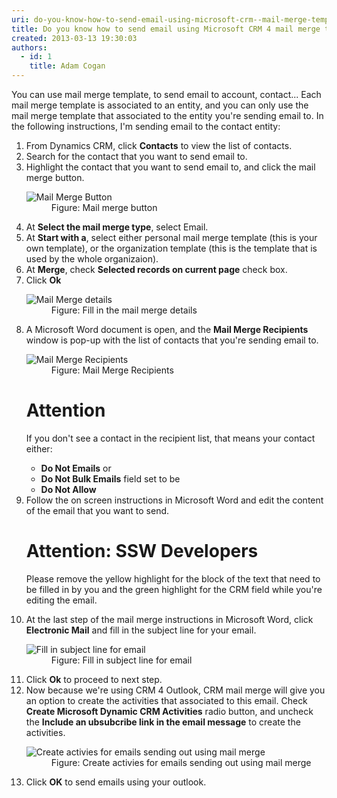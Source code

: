 ```yaml
---
uri: do-you-know-how-to-send-email-using-microsoft-crm--mail-merge-template
title: Do you know how to send email using Microsoft CRM 4 mail merge template?
created: 2013-03-13 19:30:03
authors:
  - id: 1
    title: Adam Cogan
---
```





<span class='intro'> <p>You can use mail merge template, to send email to account, contact... Each mail merge template is associated to an entity, and you can only use the mail merge template that associated to the entity you're sending email to. In the following instructions, I'm sending email to the contact entity&#58;<br></p> </span>

<ol><li>From Dynamics CRM, click 
      <b>Contacts</b> to view the list of contacts.</li><li>Search for the contact that you want to send email to.</li><li>Highlight the contact that you want to send email to, and click the mail merge button.</li><dl class="image"><dt> 
         <img src="/PublishingImages/send-mail-merge-1.jpg" alt="Mail Merge Button" /> 
      </dt><dd>Figure&#58; Mail merge button</dd></dl><li>At 
      <b>Select the mail merge type</b>, select Email.</li><li>At 
      <b>Start with a</b>, select either personal mail merge template (this is your own template), or the organization template (this is the template that is used by the whole organizaion).</li><li>At 
      <b>Merge</b>, check 
      <b>Selected records on current page</b> check box.</li><li>Click 
      <b>Ok</b></li><dl class="image"><dt> 
         <img src="/PublishingImages/send-mail-merge-2.jpg" alt="Mail Merge details" /> 
      </dt><dd>Figure&#58; Fill in the mail merge details</dd></dl><li>A Microsoft Word document is open, and the 
      <b>Mail Merge Recipients</b> window is pop-up with the list of contacts that you're sending email to.</li><dl class="image"><dt> 
         <img src="/PublishingImages/send-mail-merge-3.jpg" alt="Mail Merge Recipients" /> 
      </dt><dd>Figure&#58; Mail Merge Recipients</dd></dl><div class="infoBox greyBox"><h1>Attention</h1><p>If you don't see a contact in the recipient list, that means your contact either&#58;</p><ul><li>
            <b>Do Not Emails</b> or </li><li>
            <b>Do Not Bulk Emails</b> field set to be </li><li>
            <b>Do Not Allow</b> </li></ul></div><li>Follow the on screen instructions in Microsoft Word and edit the content of the email that you want to send.</li><div class="ssw-rteStyle-SSW-Only-Header"><h1>Attention&#58; SSW Developers</h1><p>Please remove the yellow highlight for the block of the text that need to be filled in by you and the green highlight for the CRM field while you're editing the email.</p></div><li>At the last step of the mail merge instructions in Microsoft Word, click 
      <b>Electronic Mail</b> and fill in the subject line for your email.</li><dl class="image"><dt>
         <img src="/PublishingImages/send-mail-merge-4.jpg" alt="Fill in subject line for email" /> 
      </dt><dd>Figure&#58; Fill in subject line for email</dd></dl><li>Click 
      <b>Ok</b> to proceed to next step.</li><li>Now because we're using CRM 4&#160;Outlook, CRM mail merge will give you an option to create the activities that associated to this email. Check 
      <b>Create Microsoft Dynamic CRM Activities</b> radio button, and uncheck the 
      <b>Include an ubsubcribe link in the email message</b> to create the activities.</li><dl class="image"><dt>
         <img src="/PublishingImages/send-mail-merge-5.jpg" alt="Create activies for emails sending out using mail merge" /> 
      </dt><dd>Figure&#58; Create activies for emails sending out using mail merge</dd></dl><li>Click 
      <b>OK</b> to send emails using your outlook.</li></ol>


